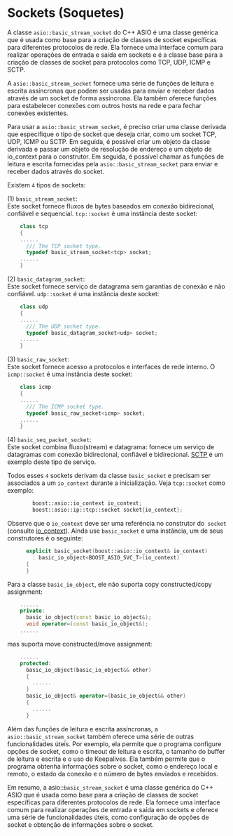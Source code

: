 # Sockets (Soquetes)

A classe `asio::basic_stream_socket` do C++ ASIO é uma classe genérica que é usada como base para a criação de classes de socket específicas para diferentes protocolos de rede. Ela fornece uma interface comum para realizar operações de entrada e saída em sockets e é a classe base para a criação de classes de socket para protocolos como TCP, UDP, ICMP e SCTP.

A `asio::basic_stream_socket` fornece uma série de funções de leitura e escrita assíncronas que podem ser usadas para enviar e receber dados através de um socket de forma assíncrona. Ela também oferece funções para estabelecer conexões com outros hosts na rede e para fechar conexões existentes.

Para usar a `asio::basic_stream_socket`, é preciso criar uma classe derivada que especifique o tipo de socket que deseja criar, como um socket TCP, UDP, ICMP ou SCTP. Em seguida, é possível criar um objeto da classe derivada e passar um objeto de resolução de endereço e um objeto de io_context para o construtor. Em seguida, é possível chamar as funções de leitura e escrita fornecidas pela `asio::basic_stream_socket` para enviar e receber dados através do socket.

Existem `4` tipos de sockets:

(1) `basic_stream_socket`:  
Este socket fornece fluxos de bytes baseados em conexão bidirecional, confiável e sequencial. `tcp::socket` é uma instância deste socket:

```cpp
	class tcp
	{
	......
	  /// The TCP socket type.
	  typedef basic_stream_socket<tcp> socket;
	......
	}
```

(2) `basic_datagram_socket`:  
Este socket fornece serviço de datagrama sem garantias de conexão e não confiável. `udp::socket` é uma instância deste socket:

```cpp
	class udp
	{
	......
	  /// The UDP socket type.
  	  typedef basic_datagram_socket<udp> socket;
	......
	}
```
(3) `basic_raw_socket`:  
Este socket fornece acesso a protocolos e interfaces de rede interno. O `icmp::socket` é uma instância deste socket:

```cpp
	class icmp
	{
	......
	  /// The ICMP socket type.
  	  typedef basic_raw_socket<icmp> socket;
	......
	}
```
(4) `basic_seq_packet_socket`:  
Este socket combina fluxo(stream) e datagrama: fornece um serviço de datagramas com conexão bidirecional, confiável e bidirecional. [SCTP](https://en.wikipedia.org/wiki/Stream_Control_Transmission_Protocol) é um exemplo deste tipo de serviço.  

Todos esses `4` sockets derivam da classe `basic_socket` e precisam ser associados a um `io_context` durante a inicialização. Veja `tcp::socket` como exemplo:

```cpp
		boost::asio::io_context io_context;
		boost::asio::ip::tcp::socket socket{io_context};
```

Observe que o `io_context` deve ser uma referência no construtor do` socket` (consulte [io_context](cpp-asio/io_context.md)). Ainda use `basic_socket` e uma instância, um de seus construtores é o seguinte:

```cpp
	  explicit basic_socket(boost::asio::io_context& io_context)
	    : basic_io_object<BOOST_ASIO_SVC_T>(io_context)
	  {
	  }
```

Para a classe `basic_io_object`, ele não suporta copy constructed/copy assignment:  

```cpp
	......
	private:
	  basic_io_object(const basic_io_object&);
	  void operator=(const basic_io_object&);
	......
```

mas suporta move constructed/move assignment:  

```cpp	
	......
	protected:  
	  basic_io_object(basic_io_object&& other)
	  {
	    ......
	  }
	  basic_io_object& operator=(basic_io_object&& other)
	  {
	    ......
	  }
```

Além das funções de leitura e escrita assíncronas, a `asio::basic_stream_socket` também oferece uma série de outras funcionalidades úteis. Por exemplo, ela permite que o programa configure opções de socket, como o timeout de leitura e escrita, o tamanho do buffer de leitura e escrita e o uso de Keepalives. Ela também permite que o programa obtenha informações sobre o socket, como o endereço local e remoto, o estado da conexão e o número de bytes enviados e recebidos.

Em resumo, a asio::`basic_stream_socket` é uma classe genérica do C++ ASIO que é usada como base para a criação de classes de socket específicas para diferentes protocolos de rede. Ela fornece uma interface comum para realizar operações de entrada e saída em sockets e oferece uma série de funcionalidades úteis, como configuração de opções de socket e obtenção de informações sobre o socket.